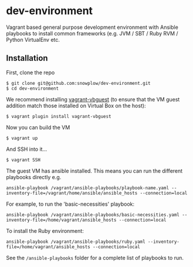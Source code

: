 # dev-environment

Vagrant based general purpose development environment with Ansible playbooks to install common frameworks (e.g. JVM / SBT / Ruby RVM / Python VirtualEnv etc.


## Installation

First, clone the repo

	$ git clone git@github.com:snowplow/dev-environment.git
	$ cd dev-environment

We recommend installing [vagrant-vbguest](git@github.com:snowplow/dev-environment.git) (to ensure that the VM guest addition match those installed on Virtual Box on the host):

	$ vagrant plugin install vagrant-vbguest

Now you can build the VM

	$ vagrant up

And SSH into it...

	$ vagrant SSH

The guest VM has ansible installed. This means you can run the different playbooks directly e.g.

	ansible-playbook /vagrant/ansible-playbooks/playbook-name.yaml --inventory-file=/vagrant/home/ansible/ansible_hosts --connection=local

For example, to run the 'basic-necessities' playbook:

	ansible-playbook /vagrant/ansible-playbooks/basic-necessities.yaml --inventory-file=/home/vagrant/ansible_hosts --connection=local

To install the Ruby environment:

	ansible-playbook /vagrant/ansible-playbooks/ruby.yaml --inventory-file=/home/vagrant/ansible_hosts --connection=local

See the `/ansible-playbooks` folder for a complete list of playbooks to run.